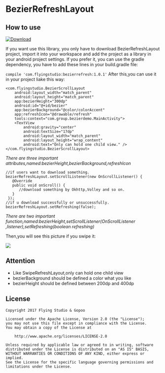 # BezierRefreshLayout
## How to use

[![Download](https://api.bintray.com/packages/group123/maven/bezierrefresh/images/download.svg)](https://bintray.com/group123/maven/bezierrefresh/_latestVersion)

If you want use this library, you only have to download BezierRefreshLayout project, import it into your workspace and add the project as a library in your android project settings.
If you prefer it, you can use the gradle dependency, you have to add these lines in your build.gradle file:

`compile 'com.flyingstudio:bezierrefresh:1.0.1'`
After this,you can use it in your project liake this way:
```
<com.flyingstudio.BezierScrollLayout 
    android:layout_width="match_parent"
    android:layout_height="match_parent"
    app:bezierHeight="300dp"
    android:id="@+id/bezier"
    app:bezierBackground="@color/colorAccent"
    app:refreshIcon="@drawable/refresh"
    tools:context="com.group.bezierdemo.MainActivity">
    <TextView
        android:gravity="center"
        android:textSize="17dp"
        android:layout_width="match_parent"
        android:layout_height="wrap_content"
        android:text="Only can hold one child view." />
</com.flyingstudio.BezierScrollLayout>
```
*There are three important attributes,named:bezierHeight,bezierBackground,refreshIcon*
```
//if users want to download something.
bezierRefreshLayout.setScrollListener(new OnScrollListener() {
   @Override
   public void onScroll() {
      //download something by Okhttp,Volley and so on.
   }
 });
//if u download successfully or unsuccessfully.
bezierRefreshLayout.setRefreshing(false);
```
*There are two important function,named:bezierHeight,setScrollListener(OnScrollListener ,listener),setRefreshing(boolean refreshing)*

Then,you will see this picture if you swipe it:

![](http://opw9zb48a.bkt.clouddn.com/bezier.png)

## Attention
* Like SwipeRefreshLayout,only can hold one child view
* bezierBackground should be defined a color what you like
* bezierHeight should be defined between 200dp and 400dp

## License
```
Copyright 2017 Flying Studio & Gopoo

Licensed under the Apache License, Version 2.0 (the "License");
you may not use this file except in compliance with the License.
You may obtain a copy of the License at

    http://www.apache.org/licenses/LICENSE-2.0

Unless required by applicable law or agreed to in writing, software
distributed under the License is distributed on an "AS IS" BASIS,
WITHOUT WARRANTIES OR CONDITIONS OF ANY KIND, either express or implied.
See the License for the specific language governing permissions and
limitations under the License.
```
